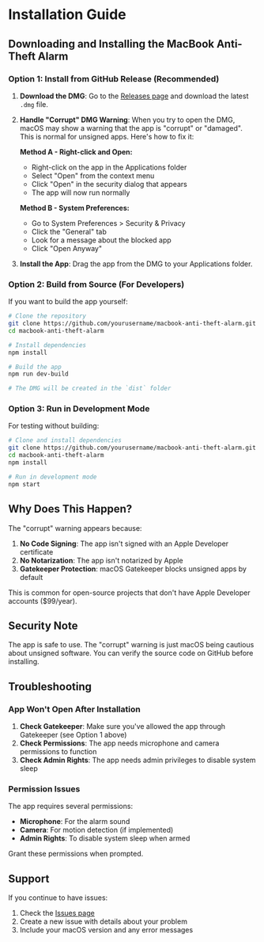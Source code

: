 # Installation Guide

## Downloading and Installing the MacBook Anti-Theft Alarm

### Option 1: Install from GitHub Release (Recommended)

1. **Download the DMG**: Go to the [Releases page](https://github.com/yourusername/macbook-anti-theft-alarm/releases) and download the latest `.dmg` file.

2. **Handle "Corrupt" DMG Warning**: When you try to open the DMG, macOS may show a warning that the app is "corrupt" or "damaged". This is normal for unsigned apps. Here's how to fix it:

   **Method A - Right-click and Open:**
   - Right-click on the app in the Applications folder
   - Select "Open" from the context menu
   - Click "Open" in the security dialog that appears
   - The app will now run normally

   **Method B - System Preferences:**
   - Go to System Preferences > Security & Privacy
   - Click the "General" tab
   - Look for a message about the blocked app
   - Click "Open Anyway"

3. **Install the App**: Drag the app from the DMG to your Applications folder.

### Option 2: Build from Source (For Developers)

If you want to build the app yourself:

```bash
# Clone the repository
git clone https://github.com/yourusername/macbook-anti-theft-alarm.git
cd macbook-anti-theft-alarm

# Install dependencies
npm install

# Build the app
npm run dev-build

# The DMG will be created in the `dist` folder
```

### Option 3: Run in Development Mode

For testing without building:

```bash
# Clone and install dependencies
git clone https://github.com/yourusername/macbook-anti-theft-alarm.git
cd macbook-anti-theft-alarm
npm install

# Run in development mode
npm start
```

## Why Does This Happen?

The "corrupt" warning appears because:

1. **No Code Signing**: The app isn't signed with an Apple Developer certificate
2. **No Notarization**: The app isn't notarized by Apple
3. **Gatekeeper Protection**: macOS Gatekeeper blocks unsigned apps by default

This is common for open-source projects that don't have Apple Developer accounts ($99/year).

## Security Note

The app is safe to use. The "corrupt" warning is just macOS being cautious about unsigned software. You can verify the source code on GitHub before installing.

## Troubleshooting

### App Won't Open After Installation

1. **Check Gatekeeper**: Make sure you've allowed the app through Gatekeeper (see Option 1 above)
2. **Check Permissions**: The app needs microphone and camera permissions to function
3. **Check Admin Rights**: The app needs admin privileges to disable system sleep

### Permission Issues

The app requires several permissions:
- **Microphone**: For the alarm sound
- **Camera**: For motion detection (if implemented)
- **Admin Rights**: To disable system sleep when armed

Grant these permissions when prompted.

## Support

If you continue to have issues:
1. Check the [Issues page](https://github.com/yourusername/macbook-anti-theft-alarm/issues)
2. Create a new issue with details about your problem
3. Include your macOS version and any error messages 